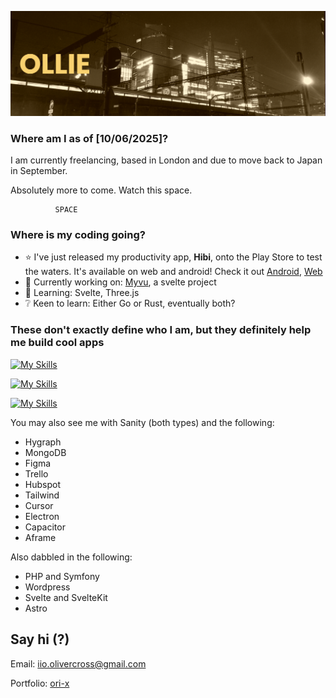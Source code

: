 [![MasterHead](https://raw.githubusercontent.com/Ollie-C/ollie-c/main/banner.png)](https://github.com/Ollie-C)

### Where am I as of [10/06/2025]? 

I am currently freelancing, based in London and due to move back to Japan in September. 

Absolutely more to come. Watch this space. 


              SPACE





### Where is my coding going? 

- ⭐ I've just released my productivity app, **Hibi**, onto the Play Store to test the waters. It's available on web and android! Check it out [Android](https://play.google.com/store/apps/details?id=com.orix.hibi), [Web](hi-bi.app)
- 🔭 Currently working on: [Myvu](https://github.com/Ollie-C/myvu-3), a svelte project
- 🌱 Learning: Svelte, Three.js
- ❔ Keen to learn: Either Go or Rust, eventually both? 

### These don't exactly define who I am, but they definitely help me build cool apps


[![My Skills](https://skillicons.dev/icons?i=css,html,js,0,nodejs,0,0,0,vercel,firebase,jest&perline=12)](https://skillicons.dev)

[![My Skills](https://skillicons.dev/icons?i=ts,0,py,0,express,0,0,0,0,prisma,0&perline=12)](https://skillicons.dev)

[![My Skills](https://skillicons.dev/icons?i=nextjs,react,graphql,0,supabase,mysql,sass,0,gcp,photoshop,illustrator&perline=12)](https://skillicons.dev)

You may also see me with Sanity (both types) and the following:
* Hygraph
* MongoDB
* Figma
* Trello
* Hubspot
* Tailwind
* Cursor
* Electron
* Capacitor
* Aframe

Also dabbled in the following: 
* PHP and Symfony
* Wordpress
* Svelte and SvelteKit
* Astro

## Say hi (?)

Email: iio.olivercross@gmail.com

Portfolio: [ori-x](https://ori-x.dev/)

